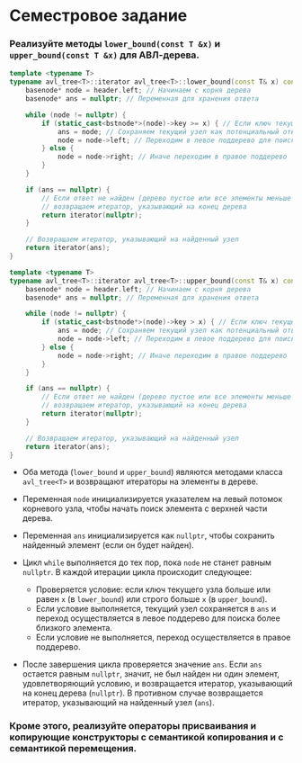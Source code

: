 # Семестровое задание

### Реализуйте методы `lower_bound(const T &x)` и `upper_bound(const T &x)` для АВЛ-дерева. 

```cpp
template <typename T>
typename avl_tree<T>::iterator avl_tree<T>::lower_bound(const T& x) const {
    basenode* node = header.left; // Начинаем с корня дерева
    basenode* ans = nullptr; // Переменная для хранения ответа

    while (node != nullptr) {
        if (static_cast<bstnode*>(node)->key >= x) { // Если ключ текущего узла больше или равен x
            ans = node; // Сохраняем текущий узел как потенциальный ответ
            node = node->left; // Переходим в левое поддерево для поиска более близкого элемента
        } else {
            node = node->right; // Иначе переходим в правое поддерево
        }
    }

    if (ans == nullptr) {
        // Если ответ не найден (дерево пустое или все элементы меньше x),
        // возвращаем итератор, указывающий на конец дерева
        return iterator(nullptr);
    }

    // Возвращаем итератор, указывающий на найденный узел
    return iterator(ans);
}

template <typename T>
typename avl_tree<T>::iterator avl_tree<T>::upper_bound(const T& x) const {
    basenode* node = header.left; // Начинаем с корня дерева
    basenode* ans = nullptr; // Переменная для хранения ответа

    while (node != nullptr) {
        if (static_cast<bstnode*>(node)->key > x) { // Если ключ текущего узла больше x
            ans = node; // Сохраняем текущий узел как потенциальный ответ
            node = node->left; // Переходим в левое поддерево для поиска более близкого элемента
        } else {
            node = node->right; // Иначе переходим в правое поддерево
        }
    }

    if (ans == nullptr) {
        // Если ответ не найден (дерево пустое или все элементы меньше или равны x),
        // возвращаем итератор, указывающий на конец дерева
        return iterator(nullptr);
    }

    // Возвращаем итератор, указывающий на найденный узел
    return iterator(ans);
}

```

+ Оба метода (`lower_bound` и `upper_bound`) являются методами класса `avl_tree<T>` и возвращают итераторы на элементы в дереве.

+ Переменная `node` инициализируется указателем на левый потомок корневого узла, чтобы начать поиск элемента с верхней части дерева.

+ Переменная `ans` инициализируется как `nullptr`, чтобы сохранить найденный элемент (если он будет найден).

+ Цикл `while` выполняется до тех пор, пока `node` не станет равным `nullptr`. В каждой итерации цикла происходит следующее:
    + Проверяется условие: если ключ текущего узла больше или равен `x` (в `lower_bound`) или строго больше `x` (в `upper_bound`).
    + Если условие выполняется, текущий узел сохраняется в `ans` и переход осуществляется в левое поддерево для поиска более близкого элемента.
    + Если условие не выполняется, переход осуществляется в правое поддерево.

+ После завершения цикла проверяется значение `ans`. Если `ans` остается равным `nullptr`, значит, не был найден ни один элемент, удовлетворяющий условию, и возвращается итератор, указывающий на конец дерева (`nullptr`). В противном случае возвращается итератор, указывающий на найденный узел (`ans`).


### Кроме этого, реализуйте операторы присваивания и копирующие конструкторы с семантикой копирования и с семантикой перемещения.
